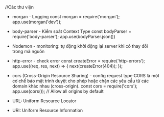//Các thư viện 

- morgan - Logging 
    const morgan = require('morgan');
    app.use(morgan('dev'));

- body-parser - Kiểm soát Context Type
    const bodyParser = require('body-parser');
    app.use(bodyParser.json())

- Nodemon - monitoring: tự động khởi động lại server khi có thay đổi trong mã nguồn
    
- http-error - check error
    const createError = require('http-errors');
    app.use((req, res, next) => {
        next(createError(404));
    });

- cors (Cross-Origin Resource Sharing)  - config request type
    CORS là một cơ chế bảo mật trình duyệt cho phép hoặc chặn các yêu cầu từ các domain khác nhau (cross-origin).
    const cors = require('cors');
    app.use(cors()); // Allow all origins by default

- URL: Uniform Resource Locator
- URI: Uniform Resource Information
